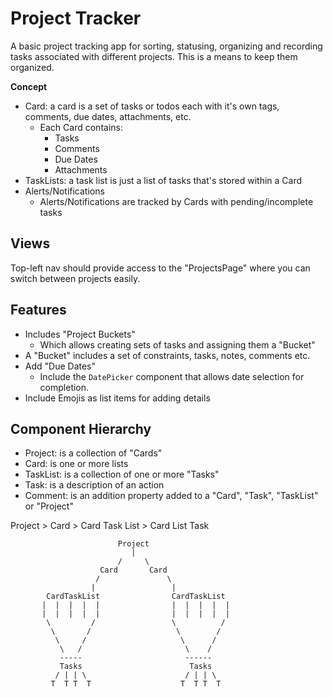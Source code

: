 # Project Tracker

A basic project tracking app for sorting, statusing, organizing and recording tasks associated with different projects. This is a means to keep them organized.

**Concept**

- Card: a card is a set of tasks or todos each with it's own tags, comments, due dates, attachments, etc.
  - Each Card contains:
    - Tasks
    - Comments
    - Due Dates
    - Attachments
- TaskLists: a task list is just a list of tasks that's stored within a Card
- Alerts/Notifications
  - Alerts/Notifications are tracked by Cards with pending/incomplete tasks

## Views

Top-left nav should provide access to the "ProjectsPage" where you can switch between projects easily.

## Features

- Includes "Project Buckets"
  - Which allows creating sets of tasks and assigning them a "Bucket"
- A "Bucket" includes a set of constraints, tasks, notes, comments etc.
- Add "Due Dates"
  - Include the `DatePicker` component that allows date selection for completion.
- Include Emojis as list items for adding details

## Component Hierarchy

- Project: is a collection of "Cards"
- Card: is one or more lists
- TaskList: is a collection of one or more "Tasks"
- Task: is a description of an action
- Comment: is an addition property added to a "Card", "Task", "TaskList" or "Project"

Project > Card > Card Task List > Card List Task

```
                        Project
                           |
                        /     \
                    Card       Card
                   /               \
                  |                 |
        CardTaskList                CardTaskList
       |  |  |  |  |                |  |  |  |  |
       |  |  |  |  |                |  |  |  |  |
        \         /                 \          /
         \       /                   \        /
          \     /                     \      /
           \   /                       \    /
           -----                       ------
           Tasks                        Tasks
          / | | \                      / | | \
         T  T T  T                    T  T T  T

```

